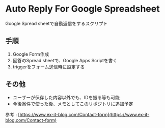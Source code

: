 # Auto Reply For Google Spreadsheet

Google Spread sheetで自動返信をするスクリプト

## 手順
1. Google Form作成
2. 回答のSpread sheetで、Google Apps Scriptを書く
3. triggerをフォーム送信時に設定する

## その他
- ユーザーが保存した内容以外でも、IDを振る等も可能
- 今後案件で使った後、メモとしてこのリポジトリに追加予定

参考 : [https://www.ex-it-blog.com/Contact-form](https://www.ex-it-blog.com/Contact-form)
